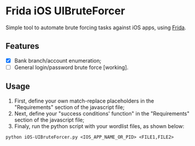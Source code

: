 # Frida iOS UIBruteForcer

Simple tool to automate brute forcing tasks against iOS apps, using [Frida](https://www.frida.re).

## Features

- [x] Bank branch/account enumeration;
- [ ] General login/password brute force [working].

## Usage

1. First, define your own match-replace placeholders in the "Requirements" section of the javascript file;
2. Next, define your "success conditions' function" in the "Requirements" section of the javascript file;
3. Finaly, run the python script with your wordlist files, as shown below:
```
python iOS-UIBruteForcer.py <IOS_APP_NAME_OR_PID> <FILE1,FILE2>
```
